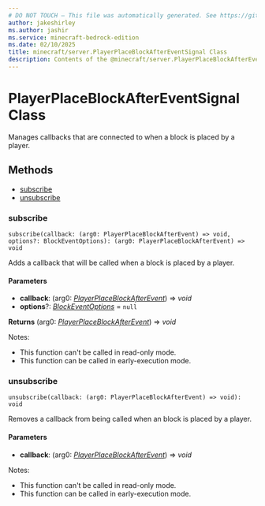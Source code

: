 ```yaml
---
# DO NOT TOUCH — This file was automatically generated. See https://github.com/mojang/minecraftapidocsgenerator to modify descriptions, examples, etc.
author: jakeshirley
ms.author: jashir
ms.service: minecraft-bedrock-edition
ms.date: 02/10/2025
title: minecraft/server.PlayerPlaceBlockAfterEventSignal Class
description: Contents of the @minecraft/server.PlayerPlaceBlockAfterEventSignal class.
---
```

# PlayerPlaceBlockAfterEventSignal Class

Manages callbacks that are connected to when a block is placed by a player.

## Methods
- [subscribe](#subscribe)
- [unsubscribe](#unsubscribe)

### **subscribe**
`
subscribe(callback: (arg0: PlayerPlaceBlockAfterEvent) => void, options?: BlockEventOptions): (arg0: PlayerPlaceBlockAfterEvent) => void
`

Adds a callback that will be called when a block is placed by a player.

#### **Parameters**
- **callback**: (arg0: [*PlayerPlaceBlockAfterEvent*](PlayerPlaceBlockAfterEvent.md)) => *void*
- **options**?: [*BlockEventOptions*](BlockEventOptions.md) = `null`

**Returns** (arg0: [*PlayerPlaceBlockAfterEvent*](PlayerPlaceBlockAfterEvent.md)) => *void*
  
Notes:
- This function can't be called in read-only mode.
- This function can be called in early-execution mode.

### **unsubscribe**
`
unsubscribe(callback: (arg0: PlayerPlaceBlockAfterEvent) => void): void
`

Removes a callback from being called when an block is placed by a player.

#### **Parameters**
- **callback**: (arg0: [*PlayerPlaceBlockAfterEvent*](PlayerPlaceBlockAfterEvent.md)) => *void*
  
Notes:
- This function can't be called in read-only mode.
- This function can be called in early-execution mode.
